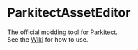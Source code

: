 # ParkitectAssetEditor

The official modding tool for [Parkitect](http://www.themeparkitect.com).  
See the [Wiki](https://github.com/Parkitect/ParkitectAssetEditor/wiki) for how to use.
